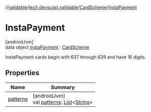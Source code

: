 //[validable](../../../../index.md)/[tech.devscast.validable](../../index.md)/[CardScheme](../index.md)/[InstaPayment](index.md)

# InstaPayment

[androidJvm]\
data object [InstaPayment](index.md) : [CardScheme](../index.md)

InstaPayment cards begin with 637 through 639 and have 16 digits.

## Properties

| Name | Summary |
|---|---|
| [patterns](../patterns.md) | [androidJvm]<br>val [patterns](../patterns.md): [List](https://kotlinlang.org/api/latest/jvm/stdlib/kotlin.collections/-list/index.html)&lt;[String](https://kotlinlang.org/api/latest/jvm/stdlib/kotlin/-string/index.html)&gt; |
